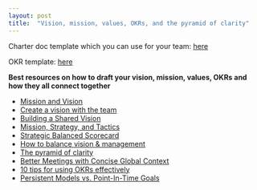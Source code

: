 ```yaml
---
layout: post
title:  "Vision, mission, values, OKRs, and the pyramid of clarity"
---
```

Charter doc template which you can use for your team: [here](https://docs.google.com/document/d/1Ssdq_GLyPFsxITzRfRR6aV3JErB3_VFsBhUmOj_4H0M/edit?usp=sharing)

OKR template: [here](https://docs.google.com/document/d/1kc68s8PD6ImoFwzAxo3Bi3JUk58UIgewggiQ_ckx9Fw/edit?usp=sharing)

**Best resources on how to draft your vision, mission, values, OKRs and how they all connect together**

- [Mission and Vision](http://blog.isaach.com/2010/03/mission-and-vision.html)
- [Create a vision with the team](https://rework.withgoogle.com/guides/managers-set-and-communicate-a-team-vision/steps/create-a-vision-with-the-team/)
- [Building a Shared Vision](https://docs.google.com/presentation/d/1cVWgMmIzDb-BXxgngQ-4IQyHSbkO7K79bc0RP69SC7M/edit#slide=id.g2906151feb_0_0)
- [Mission, Strategy, and Tactics](https://boz.com/articles/strategy-tactics)
- [Strategic Balanced Scorecard](https://github.com/joelparkerhenderson/strategic_balanced_scorecard)
- [How to balance vision & management](https://medium.com/speroventures/this-is-fine-how-to-balance-vision-management-8087d76731f6)
- [The pyramid of clarity](https://wavelength.asana.com/pyramid-clarity-strategic-alignment/)
- [Better Meetings with Concise Global Context](https://www.tango.vc/posts/context)
- [10 tips for using OKRs effectively](https://medium.com/swlh/10-tips-for-using-okrs-effectively-1c9e84161a67)
- [Persistent Models vs. Point-In-Time Goals](https://cutlefish.substack.com/p/tbm-2553-persistent-models-vs-point)
